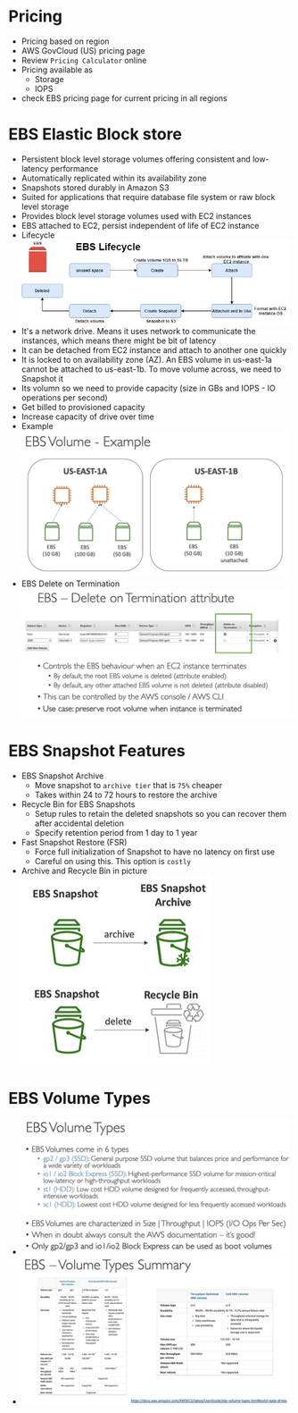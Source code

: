 # Pricing
* Pricing based on region
* AWS GovCloud (US) pricing page
* Review `Pricing Calculator` online
* Pricing available as
	* Storage
	* IOPS
* check EBS pricing page for current pricing in all regions

# EBS Elastic Block store
* Persistent block level storage volumes offering consistent and low-latency performance
* Automatically replicated within its availability zone
* Snapshots stored durably in Amazon S3
* Suited for applications that require database file system or raw block level storage
* Provides block level storage volumes used with EC2 instances
* EBS attached to EC2, persist independent of life of EC2 instance
* Lifecycle\
![picture](imgs/lifecycle.jpg)
* It's a network drive. Means it uses network to communicate the instances, which means there might be bit of latency
* It can be detached from EC2 instance and attach to another one quickly
* It is locked to on availability zone (AZ). An EBS volume in us-east-1a cannot be attached to us-east-1b. To move volume across, we need to Snapshot it
* Its volumn so we need to provide capacity (size in GBs and IOPS - IO operations per second)
* Get billed to provisioned capacity
* Increase capacity of drive over time
* Example\
![picture](imgs/example-1.jpg)
* EBS Delete on Termination\
![picture](imgs/delete-on-termination.jpg)

# EBS Snapshot Features
* EBS Snapshot Archive
	* Move snapshot to `archive tier` that is `75%` cheaper
	* Takes within 24 to 72 hours to restore the archive
* Recycle Bin for EBS Snapshots
	* Setup rules to retain the deleted snapshots so you can recover them after accidental deletion
	* Specify retention period from 1 day to 1 year
* Fast Snapshot Restore (FSR)
	* Force full initialization of Snapshot to have no latency on first use
	* Careful on using this. This option is `costly`
* Archive and Recycle Bin in picture\
![picture](imgs/snapshot-features-1.jpg)

# EBS Volume Types
* ![picture](imgs/volume-types-1.jpg)
* ![picture](imgs/volume-types-2.jpg)
